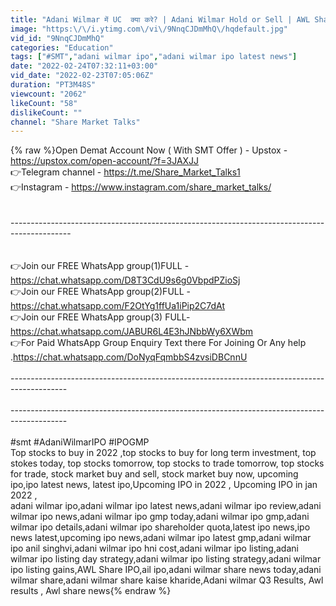 ```yaml
---
title: "Adani Wilmar में UC  क्या करे? | Adani Wilmar Hold or Sell | AWL Share News | Adani Target #SMTalks"
image: "https:\/\/i.ytimg.com\/vi\/9NnqCJDmMhQ\/hqdefault.jpg"
vid_id: "9NnqCJDmMhQ"
categories: "Education"
tags: ["#SMT","adani wilmar ipo","adani wilmar ipo latest news"]
date: "2022-02-24T07:32:11+03:00"
vid_date: "2022-02-23T07:05:06Z"
duration: "PT3M48S"
viewcount: "2062"
likeCount: "58"
dislikeCount: ""
channel: "Share Market Talks"
---
```

{% raw %}Open Demat Account Now ( With SMT Offer ) - Upstox - <a rel="nofollow" target="blank" href="https://upstox.com/open-account/?f=3JAXJJ">https://upstox.com/open-account/?f=3JAXJJ</a><br />👉Telegram channel - <a rel="nofollow" target="blank" href="https://t.me/Share_Market_Talks1">https://t.me/Share_Market_Talks1</a><br />👉Instagram - <a rel="nofollow" target="blank" href="https://www.instagram.com/share_market_talks/">https://www.instagram.com/share_market_talks/</a><br /><br /><br />---------------------------------------------------------------------------------------------<br /><br /><br />👉Join our FREE WhatsApp group(1)FULL - <a rel="nofollow" target="blank" href="https://chat.whatsapp.com/D8T3CdU9s6g0VbpdPZioSj">https://chat.whatsapp.com/D8T3CdU9s6g0VbpdPZioSj</a><br />👉Join our FREE WhatsApp group(2)FULL -<a rel="nofollow" target="blank" href="https://chat.whatsapp.com/F2OtYg1ffUa1iPip2C7dAt">https://chat.whatsapp.com/F2OtYg1ffUa1iPip2C7dAt</a><br />👉Join our FREE WhatsApp group(3) FULL-<a rel="nofollow" target="blank" href="https://chat.whatsapp.com/JABUR6L4E3hJNbbWy6XWbm">https://chat.whatsapp.com/JABUR6L4E3hJNbbWy6XWbm</a><br />👉For Paid WhatsApp Group Enquiry Text there For Joining Or  Any help .<a rel="nofollow" target="blank" href="https://chat.whatsapp.com/DoNyqFqmbbS4zvsiDBCnnU">https://chat.whatsapp.com/DoNyqFqmbbS4zvsiDBCnnU</a><br /><br />--------------------------------------------------------------------------------------------<br /><br />--------------------------------------------------------------------------------------------<br /><br />#smt  #AdaniWilmarIPO #IPOGMP<br />Top stocks to buy in 2022 ,top stocks to buy for long term investment, top stokes today, top stocks tomorrow, top stocks to trade tomorrow, top stocks for trade, stock market buy and sell, stock market buy now, upcoming ipo,ipo latest news, latest ipo,Upcoming IPO in 2022 , Upcoming IPO in jan 2022 ,<br />adani wilmar ipo,adani wilmar ipo latest news,adani wilmar ipo review,adani wilmar ipo news,adani wilmar ipo gmp today,adani wilmar ipo gmp,adani wilmar ipo details,adani wilmar ipo shareholder quota,latest ipo news,ipo news latest,upcoming ipo news,adani wilmar ipo latest gmp,adani wilmar ipo anil singhvi,adani wilmar ipo hni cost,adani wilmar ipo listing,adani wilmar ipo listing day strategy,adani wilmar ipo listing strategy,adani wilmar ipo listing gains,AWL Share IPO,ail ipo,adani wilmar share news today,adani wilmar share,adani wilmar share kaise kharide,Adani wilmar Q3 Results, Awl results , Awl share news{% endraw %}
